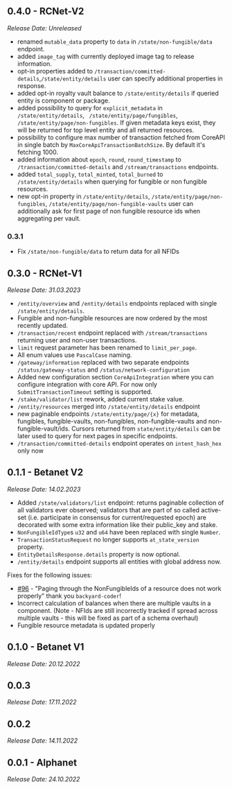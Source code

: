 ## 0.4.0 - RCNet-V2
_Release Date: Unreleased_

- renamed `mutable_data` property to `data` in `/state/non-fungible/data` endpoint.
- added `image_tag` with currently deployed image tag to release information.
- opt-in properties added to `/transaction/committed-details`,`/state/entity/details` user can specify additional properties in response.
- added opt-in royalty vault balance to `/state/entity/details` if queried entity is component or package.
- added possibility to query for `explicit_metadata` in  `/state/entity/details`, ` /state/entity/page/fungibles`, `/state/entity/page/non-fungibles`. If given metadata keys exist, they will be returned for top level entity and all returned resources.
- possibility to configure max number of transaction fetched from CoreAPI in single batch by `MaxCoreApiTransactionBatchSize`. By default it's fetching 1000.
- added information about `epoch`, `round`, `round_timestamp` to `/transaction/committed-details` and `/stream/transactions` endpoints.
- added `total_supply`, `total_minted`, `total_burned` to `/state/entity/details` when querying for fungible or non fungible resources.
- new opt-in property in `/state/entity/details`, `/state/entity/page/non-fungibles`, `/state/entity/page/non-fungible-vaults` user can additionally ask for first page of non fungible resource ids when aggregating per vault.

### 0.3.1

- Fix `/state/non-fungible/data` to return data for all NFIDs

## 0.3.0 - RCNet-V1
_Release Date: 31.03.2023_

- `/entity/overview` and `/entity/details` endpoints replaced with single `/state/entity/details`.
- Fungible and non-fungible resources are now ordered by the most recently updated.
- `/transaction/recent` endpoint replaced with `/stream/transactions` returning user and non-user transactions.
- `limit` request parameter has been renamed to `limit_per_page`.
- All enum values use `PascalCase` naming.
- `/gateway/information` replaced with two separate endpoints `/status/gateway-status` and `/status/network-configuration`
- Added new configuration section `CoreApiIntegration` where you can configure integration with core API. For now only `SubmitTransactionTimeout` setting is supported.
- `/stake/validator/list` rework, added current stake value.
- `/entity/resources` merged into `/state/entity/details` endpoint
- new paginable endpoints `/state/entity/page/{x}` for metadata, fungibles, fungible-vaults, non-fungibles, non-fungible-vaults and non-fungible-vault/ids. Cursors returned from `state/entity/details` can be later used to query for next pages in specific endpoints.
- `/transaction/committed-details` endpoint operates on `intent_hash_hex` only now


## 0.1.1 - Betanet V2
_Release Date: 14.02.2023_

- Added `/state/validators/list` endpoint: returns paginable collection of all validators ever observed; validators that are part of so called active-set (i.e. participate in consensus for current/requested epoch) are decorated with some extra information like their public_key and stake.
- `NonFungibleIdType`s `u32` and `u64` have been replaced with single `Number`.
- `TransactionStatusRequest` no longer supports `at_state_version` property.
- `EntityDetailsResponse.details` property is now optional.
- `/entity/details` endpoint supports all entities with global address now.

Fixes for the following issues:
- [#96](https://github.com/radixdlt/babylon-gateway/issues/96) - "Paging through the NonFungibleIds of a resource does not work properly" thank you `backyard-coder`!
- Incorrect calculation of balances when there are multiple vaults in a component. (Note - NFIds are still incorrectly tracked if spread across multiple vaults - this will be fixed as part of a schema overhaul)
- Fungible resource metadata is updated properly


## 0.1.0 - Betanet V1
_Release Date: 20.12.2022_

## 0.0.3
_Release Date: 17.11.2022_

## 0.0.2
_Release Date: 14.11.2022_

## 0.0.1 - Alphanet
_Release Date: 24.10.2022_
